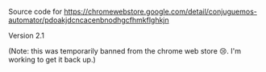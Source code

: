Source code for https://chromewebstore.google.com/detail/conjuguemos-automator/pdoakjdcncacenbnodhgcfhmkflghkjn

Version 2.1

(Note: this was temporarily banned from the chrome web store 😢. I'm working to get it back up.)
